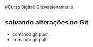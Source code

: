 #Curso Digital: Git/versionamento


## salvando alterações no Git
* comando git push
* comando git pull
